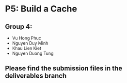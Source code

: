 # P5: Build a Cache
## Group 4:
* Vu Hong Phuc
* Nguyen Duy Minh
* Khau Lien Kiet
* Nguyen Duong Tung
## Please find the submission files in the deliverables branch